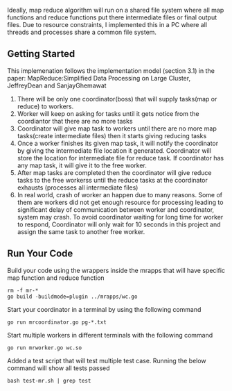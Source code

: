 Ideally, map reduce algorithm will run on a shared file system where all map functions and reduce functions put there intermediate files or final output files. Due to resource constraints, I implemented this in a PC where all threads and processes share a common file system. 

## Getting Started
This implemenation follows the implementation model (section 3.1) in the paper: MapReduce:Simplified Data Processing on Large Cluster, JeffreyDean and SanjayGhemawat

1. There will be only one coordinator(boss) that will supply tasks(map or reduce) to workers.
2. Worker will keep on asking for tasks until it gets notice from the coordiantor that there are no more tasks
3. Coordinator will give map task to workers until there are no more map tasks(create intermediate files) then it starts giving reducing tasks
4. Once a worker finishes its given map task, it will notify the coordinator by giving the intermediate file location it generated. Coordinator will store the location for intermediate file for reduce task. If coordinator has any map task, it will give it to the free worker. 
5. After map tasks are completed then the coordinator will give reduce tasks to the free workerss until the reduce tasks at the coordinator exhausts (processes all intermediate files)
6. In real world, crash of worker an happen due to many reasons. Some of them are workers did not get enough resource for processing leading to significant delay of communication between worker and coordinator, system may crash. To avoid coordinator waiting for long time for worker to respond, Coordinator will only wait for 10 seconds in this project and assign the same task to another free worker.


## Run Your Code
Build your code using the wrappers inside the mrapps that will have specific map function and reduce function
```
rm -f mr-*
go build -buildmode=plugin ../mrapps/wc.go 
```
Start your coordinator in a terminal by using the following command
```
go run mrcoordinator.go pg-*.txt
```
Start multiple workers in different terminals with the following command
```
go run mrworker.go wc.so
```
Added a test script that will test multiple test case. Running the below command will show all tests passed
```
bash test-mr.sh | grep test
```